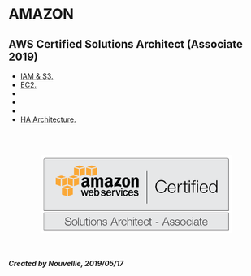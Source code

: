 # AMAZON
## AWS Certified Solutions Architect (Associate 2019)

- [IAM & S3.](https://github.com/Nouvellie/amazon-1st/tree/amazon/course/01.iam-and-s3)
- [EC2.](https://github.com/Nouvellie/amazon-1st/tree/amazon/course/02.ec2)
- []()
- []()
- []()
- [HA Architecture.]()


<br><br><p align="center">
  <img width="75%" height="75%" src="https://github.com/Nouvellie/amazon-1st/blob/amazon/course/img/amazon-1st-logo.png" alt="Amazon AWS certified solutions architect (associate 2019)">
</p>

<br><br>
***Created by Nouvellie, 2019/05/17***